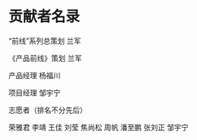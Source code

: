 # 贡献者名录

“前线”系列总策划 兰军

《产品前线》策划 兰军

产品经理 杨福川

项目经理 邹宇宁

志愿者（排名不分先后）

荣雅君 李靖 王佳 刘莹 焦尚松 周帆 潘至鹏 张刘正 邹宇宁
